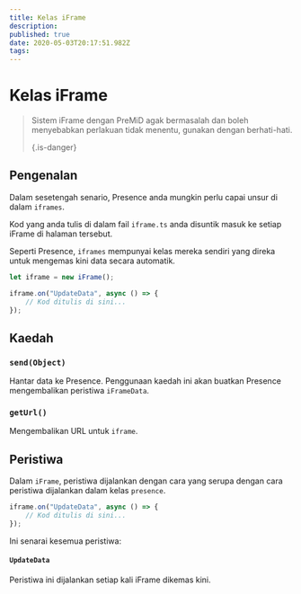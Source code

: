 ```yaml
---
title: Kelas iFrame
description:
published: true
date: 2020-05-03T20:17:51.982Z
tags:
---
```


# Kelas iFrame
> Sistem iFrame dengan PreMiD agak bermasalah dan boleh menyebabkan perlakuan tidak menentu, gunakan dengan berhati-hati. 
> 
> {.is-danger}

## Pengenalan

Dalam sesetengah senario, Presence anda mungkin perlu capai unsur di dalam `iframes`.

Kod yang anda tulis di dalam fail `iframe.ts` anda disuntik masuk ke setiap iFrame di halaman tersebut.

Seperti Presence, `iframes` mempunyai kelas mereka sendiri yang direka untuk mengemas kini data secara automatik.

```typescript
let iframe = new iFrame();

iframe.on("UpdateData", async () => {
    // Kod ditulis di sini...
});
```

## Kaedah

### `send(Object)`
Hantar data ke Presence. Penggunaan kaedah ini akan buatkan Presence mengembalikan peristiwa `iFrameData`.

### `getUrl()`
Mengembalikan URL untuk `iframe`.

## Peristiwa
Dalam `iFrame`, peristiwa dijalankan dengan cara yang serupa dengan cara peristiwa dijalankan dalam kelas `presence`.

```typescript
iframe.on("UpdateData", async () => {
    // Kod ditulis di sini...
});
```

Ini senarai kesemua peristiwa:

#### `UpdateData`

Peristiwa ini dijalankan setiap kali iFrame dikemas kini.